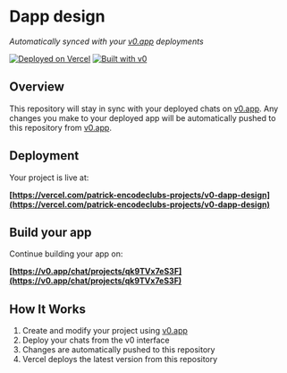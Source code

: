 # Dapp design

*Automatically synced with your [v0.app](https://v0.app) deployments*

[![Deployed on Vercel](https://img.shields.io/badge/Deployed%20on-Vercel-black?style=for-the-badge&logo=vercel)](https://vercel.com/patrick-encodeclubs-projects/v0-dapp-design)
[![Built with v0](https://img.shields.io/badge/Built%20with-v0.app-black?style=for-the-badge)](https://v0.app/chat/projects/qk9TVx7eS3F)

## Overview

This repository will stay in sync with your deployed chats on [v0.app](https://v0.app).
Any changes you make to your deployed app will be automatically pushed to this repository from [v0.app](https://v0.app).

## Deployment

Your project is live at:

**[https://vercel.com/patrick-encodeclubs-projects/v0-dapp-design](https://vercel.com/patrick-encodeclubs-projects/v0-dapp-design)**

## Build your app

Continue building your app on:

**[https://v0.app/chat/projects/qk9TVx7eS3F](https://v0.app/chat/projects/qk9TVx7eS3F)**

## How It Works

1. Create and modify your project using [v0.app](https://v0.app)
2. Deploy your chats from the v0 interface
3. Changes are automatically pushed to this repository
4. Vercel deploys the latest version from this repository